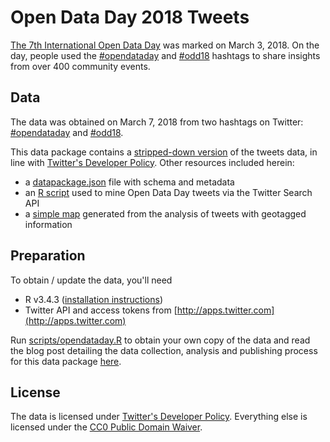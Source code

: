 # Open Data Day 2018 Tweets 

[The 7th International Open Data Day](http://opendataday.org) was marked on March 3, 2018. On the day, people used the [#opendataday](https://twitter.com/hashtag/OpenDataDay) and [#odd18](https://twitter.com/hashtag/ODD18) hashtags to share insights from over 400 community events.

## Data

The data was obtained on March 7, 2018 from two hashtags on Twitter: [#opendataday](https://twitter.com/hashtag/OpenDataDay) and [#odd18](https://twitter.com/hashtag/ODD18). 

This data package contains a [stripped-down version](data/subsetofopendatadaytweets.csv) of the tweets data, in line with [Twitter's Developer Policy](https://developer.twitter.com/en/developer-terms/policy.html). Other resources included herein:
- a [datapackage.json](datapackage.json) file with schema and metadata
- an [R script](scripts/opendataday.R) used to mine Open Data Day tweets via the Twitter Search API
- a [simple map](docs/geotagged_tweets.png) generated from the analysis of tweets with geotagged information

## Preparation

To obtain / update the data, you'll need

- R v3.4.3 ([installation instructions](https://www.r-project.org))
- Twitter API and access tokens from [http://apps.twitter.com](http://apps.twitter.com)

Run [scripts/opendataday.R](scripts/opendataday.R) to obtain your own copy of the data and read the blog post detailing the data collection, analysis and publishing process for this data package [here](http://okfnlabs.org/blog/2018/03/08/open-data-day-tweets.html).

## License

The data is licensed under [Twitter's Developer Policy](https://developer.twitter.com/en/developer-terms/policy.html). Everything else is licensed under the [CC0 Public Domain Waiver](https://creativecommons.org/publicdomain/zero/1.0/).
